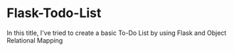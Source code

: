 # Flask-Todo-List
In this title, I've tried to create a basic To-Do List by using Flask and Object Relational Mapping
